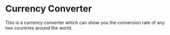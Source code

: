 # Currency Converter

This is a currency converter which can show you the conversion rate of any two countries around the world.